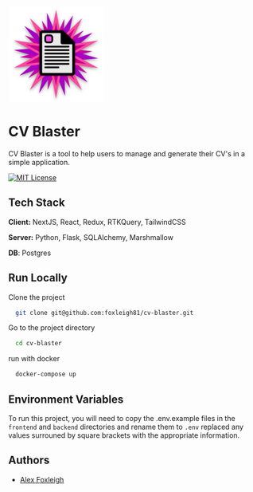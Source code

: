 
![CV Blaster Logo](/frontend/public//cv-blaster-logo-small.png)

# CV Blaster

CV Blaster is a tool to help users to manage and generate their CV's in a simple application.

[![MIT License](https://img.shields.io/badge/License-MIT-green.svg)](https://choosealicense.com/licenses/mit/)

## Tech Stack

**Client:** NextJS, React, Redux, RTKQuery, TailwindCSS

**Server:** Python, Flask, SQLAlchemy, Marshmallow

**DB**: Postgres

## Run Locally

Clone the project

```bash
  git clone git@github.com:foxleigh81/cv-blaster.git
```

Go to the project directory

```bash
  cd cv-blaster
```

run with docker

```bash
  docker-compose up
```

## Environment Variables

To run this project, you will need to copy the .env.example files in the `frontend`  and `backend` directories and rename them to `.env` replaced any values surrouned by square brackets with the appropriate information.

## Authors

- [Alex Foxleigh](https://www.github.com/foxleigh81)
